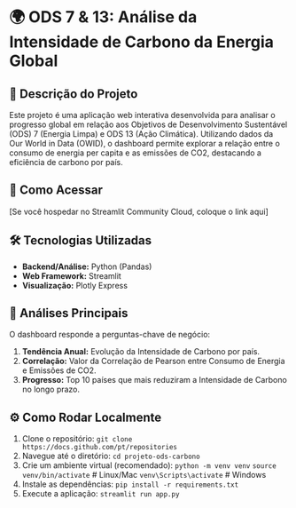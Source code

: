 # 🌍 ODS 7 & 13: Análise da Intensidade de Carbono da Energia Global

## 📝 Descrição do Projeto
Este projeto é uma aplicação web interativa desenvolvida para analisar o progresso global em relação aos Objetivos de Desenvolvimento Sustentável (ODS) 7 (Energia Limpa) e ODS 13 (Ação Climática). Utilizando dados da Our World in Data (OWID), o dashboard permite explorar a relação entre o consumo de energia per capita e as emissões de CO2, destacando a eficiência de carbono por país.

## 🚀 Como Acessar
[Se você hospedar no Streamlit Community Cloud, coloque o link aqui]

## 🛠️ Tecnologias Utilizadas
* **Backend/Análise:** Python (Pandas)
* **Web Framework:** Streamlit
* **Visualização:** Plotly Express

## 🔬 Análises Principais
O dashboard responde a perguntas-chave de negócio:
1. **Tendência Anual:** Evolução da Intensidade de Carbono por país.
2. **Correlação:** Valor da Correlação de Pearson entre Consumo de Energia e Emissões de CO2.
3. **Progresso:** Top 10 países que mais reduziram a Intensidade de Carbono no longo prazo.

## ⚙️ Como Rodar Localmente
1. Clone o repositório:
   `git clone https://docs.github.com/pt/repositories`
2. Navegue até o diretório:
   `cd projeto-ods-carbono`
3. Crie um ambiente virtual (recomendado):
   `python -m venv venv`
   `source venv/bin/activate`  # Linux/Mac
   `venv\Scripts\activate`      # Windows
4. Instale as dependências:
   `pip install -r requirements.txt`
5. Execute a aplicação:
   `streamlit run app.py`